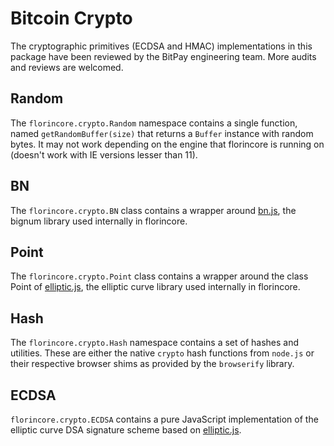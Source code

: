 # Bitcoin Crypto
The cryptographic primitives (ECDSA and HMAC) implementations in this package have been reviewed by the BitPay engineering team. More audits and reviews are welcomed.

## Random
The `florincore.crypto.Random` namespace contains a single function, named `getRandomBuffer(size)` that returns a `Buffer` instance with random bytes. It may not work depending on the engine that florincore is running on (doesn't work with IE versions lesser than 11).

## BN
The `florincore.crypto.BN` class contains a wrapper around [bn.js](https://github.com/indutny/bn.js), the bignum library used internally in florincore.

## Point
The `florincore.crypto.Point` class contains a wrapper around the class Point of [elliptic.js](https://github.com/indutny/elliptic), the elliptic curve library used internally in florincore.

## Hash
The `florincore.crypto.Hash` namespace contains a set of hashes and utilities. These are either the native `crypto` hash functions from `node.js` or their respective browser shims as provided by the `browserify` library.

## ECDSA
`florincore.crypto.ECDSA` contains a pure JavaScript implementation of the elliptic curve DSA signature scheme based on [elliptic.js](https://github.com/indutny/elliptic).
